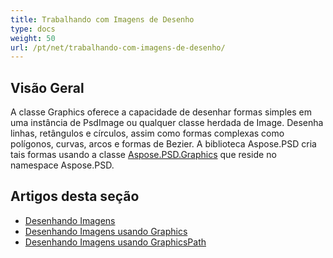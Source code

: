 ```yaml
---
title: Trabalhando com Imagens de Desenho
type: docs
weight: 50
url: /pt/net/trabalhando-com-imagens-de-desenho/
---
```


## **Visão Geral**
A classe Graphics oferece a capacidade de desenhar formas simples em uma instância de PsdImage ou qualquer classe herdada de Image. Desenha linhas, retângulos e círculos, assim como formas complexas como polígonos, curvas, arcos e formas de Bezier. A biblioteca Aspose.PSD cria tais formas usando a classe [Aspose.PSD.Graphics](https://reference.aspose.com/psd/net/aspose.psd/graphics) que reside no namespace Aspose.PSD.

## **Artigos desta seção**
- [Desenhando Imagens](/pt/psd/net/desenhando-imagens/)
- [Desenhando Imagens usando Graphics](/pt/psd/net/desenhando-imagens-usando-graphics/)
- [Desenhando Imagens usando GraphicsPath](/pt/psd/net/desenhando-imagens-usando-graphicspath/)
